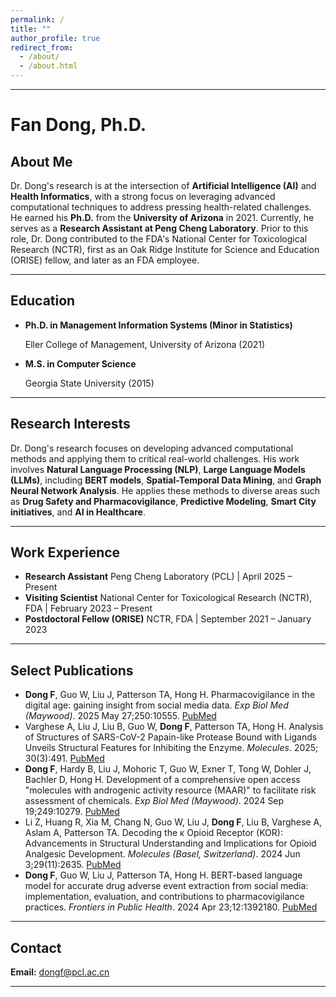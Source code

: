 ```yaml
---
permalink: /
title: ""
author_profile: true
redirect_from: 
  - /about/
  - /about.html
---
```



---

# Fan Dong, Ph.D.

## About Me

Dr. Dong's research is at the intersection of **Artificial Intelligence (AI)** and **Health Informatics**, with a strong focus on leveraging advanced computational techniques to address pressing health-related challenges. He earned his **Ph.D.** from the **University of Arizona** in 2021. Currently, he serves as a **Research Assistant at Peng Cheng Laboratory**. Prior to this role, Dr. Dong contributed to the FDA's National Center for Toxicological Research (NCTR), first as an Oak Ridge Institute for Science and Education (ORISE) fellow, and later as an FDA employee.

---

## Education

* **Ph.D. in Management Information Systems (Minor in Statistics)**

    Eller College of Management, University of Arizona (2021)
* **M.S. in Computer Science**

    Georgia State University (2015)

---

## Research Interests

Dr. Dong's research focuses on developing advanced computational methods and applying them to critical real-world challenges. His work involves **Natural Language Processing (NLP)**, **Large Language Models (LLMs)**, including **BERT models**, **Spatial-Temporal Data Mining**, and **Graph Neural Network Analysis**. He applies these methods to diverse areas such as **Drug Safety and Pharmacovigilance**, **Predictive Modeling**, **Smart City initiatives**, and **AI in Healthcare**.

---

## Work Experience

* **Research Assistant**
    Peng Cheng Laboratory (PCL) | April 2025 – Present
* **Visiting Scientist**
    National Center for Toxicological Research (NCTR), FDA | February 2023 – Present
* **Postdoctoral Fellow (ORISE)**
    NCTR, FDA | September 2021 – January 2023

---

## Select Publications

* **Dong F**, Guo W, Liu J, Patterson TA, Hong H. Pharmacovigilance in the digital age: gaining insight from social media data. *Exp Biol Med (Maywood)*. 2025 May 27;250:10555. [PubMed](https://pubmed.ncbi.nlm.nih.gov/40495881/)
* Varghese A, Liu J, Liu B, Guo W, **Dong F**, Patterson TA, Hong H. Analysis of Structures of SARS-CoV-2 Papain-like Protease Bound with Ligands Unveils Structural Features for Inhibiting the Enzyme. *Molecules*. 2025; 30(3):491. [PubMed](https://pubmed.ncbi.nlm.nih.gov/39942596/)
* **Dong F**, Hardy B, Liu J, Mohoric T, Guo W, Exner T, Tong W, Dohler J, Bachler D, Hong H. Development of a comprehensive open access "molecules with androgenic activity resource (MAAR)" to facilitate risk assessment of chemicals. *Exp Biol Med (Maywood)*. 2024 Sep 19;249:10279. [PubMed](https://pubmed.ncbi.nlm.nih.gov/39364092/)
* Li Z, Huang R, Xia M, Chang N, Guo W, Liu J, **Dong F**, Liu B, Varghese A, Aslam A, Patterson TA. Decoding the κ Opioid Receptor (KOR): Advancements in Structural Understanding and Implications for Opioid Analgesic Development. *Molecules (Basel, Switzerland)*. 2024 Jun 3;29(11):2635. [PubMed](https://pubmed.ncbi.nlm.nih.gov/38893511/)
* **Dong F**, Guo W, Liu J, Patterson TA, Hong H. BERT-based language model for accurate drug adverse event extraction from social media: implementation, evaluation, and contributions to pharmacovigilance practices. *Frontiers in Public Health*. 2024 Apr 23;12:1392180. [PubMed](https://pubmed.ncbi.nlm.nih.gov/38716250/)

---

## Contact

**Email:** dongf@pcl.ac.cn

---

